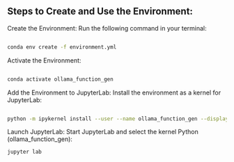 ## Steps to Create and Use the Environment:

Create the Environment: Run the following command in your terminal:

```bash

conda env create -f environment.yml
```
Activate the Environment:

```bash

conda activate ollama_function_gen
```
Add the Environment to JupyterLab: Install the environment as a kernel for JupyterLab:

```bash

python -m ipykernel install --user --name ollama_function_gen --display-name "Python (ollama_function_gen)"
```
Launch JupyterLab: Start JupyterLab and select the kernel Python (ollama_function_gen):

```bash
jupyter lab
```
